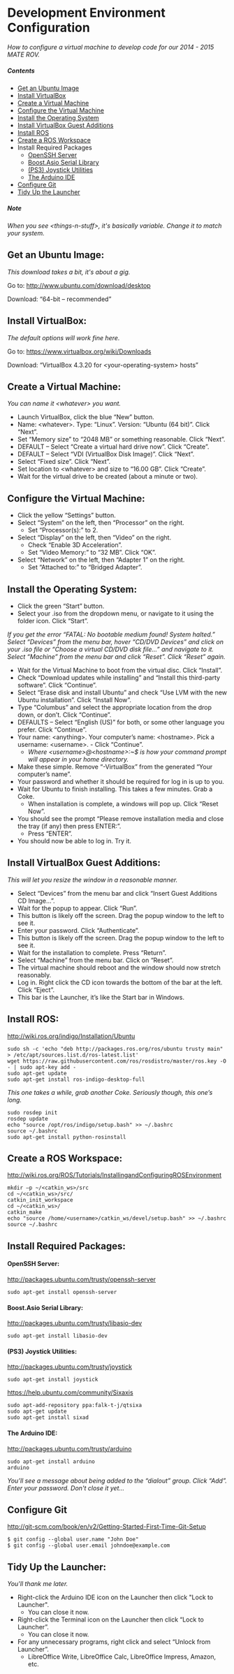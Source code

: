 # Development Environment Configuration
*How to configure a virtual machine to develop code for our 2014 - 2015 MATE ROV.*

##### Contents
* [Get an Ubuntu Image](#get-an-ubuntu-image)
* [Install VirtualBox](#install-virtualbox)
* [Create a Virtual Machine](#create-a-virtual-machine)
* [Configure the Virtual Machine](#configure-the-virtual-machine)
* [Install the Operating System](#install-the-operating-system)
* [Install VirtualBox Guest Additions](#install-virtualbox-guest-additions)
* [Install ROS](#install-ros)
* [Create a ROS Workspace](#create-a-ros-workspace)
* Install Required Packages
    * [OpenSSH Server](#openssh-server)
    * [Boost.Asio Serial Library](#boost.asio-serial-library)
    * [(PS3) Joystick Utilities](#ps3-joystick-utilities)
    * [The Arduino IDE](#the-arduino-ide)
* [Configure Git](#configure-git)
* [Tidy Up the Launcher](#tidy-up-the-launcher)

##### Note
*When you see \<things-n-stuff\>, it's basically variable. Change it to match your system.*


## Get an Ubuntu Image:

*This download takes a bit, it's about a gig.*

Go to: http://www.ubuntu.com/download/desktop

Download: “64-bit – recommended”

## Install VirtualBox:

*The default options will work fine here.*

Go to: https://www.virtualbox.org/wiki/Downloads

Download: “VirtualBox 4.3.20 for \<your-operating-system> hosts”

## Create a Virtual Machine:

*You can name it \<whatever> you want.*

- Launch VirtualBox, click the blue “New” button.
- Name: \<whatever>. Type: “Linux”. Version: “Ubuntu (64 bit)”. Click “Next”.
- Set “Memory size” to “2048 MB” or something reasonable. Click “Next”.
- DEFAULT – Select “Create a virtual hard drive now”. Click “Create”.
- DEFAULT – Select “VDI (VirtualBox Disk Image)”. Click “Next”.
- Select “Fixed size”. Click “Next”.
- Set location to \<whatever> and size to “16.00 GB”. Click “Create”.
- Wait for the virtual drive to be created (about a minute or two).

## Configure the Virtual Machine:

- Click the yellow “Settings” button.
- Select “System” on the left, then “Processor” on the right.
  - Set “Processor(s):” to 2.
- Select “Display” on the left, then “Video” on the right.
  - Check “Enable 3D Acceleration”.
  - Set “Video Memory:” to “32 MB”. Click “OK”.
- Select “Network” on the left, then “Adapter 1” on the right.
  - Set “Attached to:” to “Bridged Adapter”.

## Install the Operating System:

- Click the green “Start” button.
- Select your .iso from the dropdown menu, or navigate to it using the folder icon. Click “Start”.

*If you get the error “FATAL: No bootable medium found! System halted.” Select “Devices” from the menu bar, hover “CD/DVD  Devices” and click on your .iso file or “Choose a virtual CD/DVD disk file…” and navigate to it. Select “Machine” from the menu bar and click “Reset”. Click “Reset” again.*

- Wait for the Virtual Machine to boot from the virtual disc. Click “Install”.
- Check “Download updates while installing” and “Install this third-party software”. Click “Continue”.
- Select “Erase disk and install Ubuntu” and check “Use LVM with the new Ubuntu installation”. Click “Install Now”.
- Type “Columbus” and select the appropriate location from the drop down, or don’t. Click “Continue”.
- DEFAULTS – Select “English (US)” for both, or some other language you prefer. Click “Continue”.
- Your name: \<anything>. Your computer’s name: \<hostname>. Pick a username: \<username>. -	Click “Continue”.
  - *Where \<username>@\<hostname>:~$ is how your command prompt will appear in your home directory.*
-	Make these simple. Remove “-VirtualBox” from the generated “Your computer’s name”.
-	Your password and whether it should be required for log in is up to you.
- Wait for Ubuntu to finish installing. This takes a few minutes. Grab a Coke.
  - When installation is complete, a windows will pop up. Click “Reset Now”.
- You should see the prompt “Please remove installation media and close the tray (if any) then press ENTER:”.
  - Press “ENTER”.
- You should now be able to log in. Try it.

## Install VirtualBox Guest Additions:

*This will let you resize the window in a reasonable manner.*

- Select “Devices” from the menu bar and click “Insert Guest Additions CD Image…”.
- Wait for the popup to appear. Click “Run”.
-	This button is likely off the screen. Drag the popup window to the left to see it.
- Enter your password. Click “Authenticate”.
-	This button is likely off the screen. Drag the popup window to the left to see it.
- Wait for the installation to complete. Press “Return”.
- Select “Machine” from the menu bar. Click on “Reset”.
-	The virtual machine should reboot and the window should now stretch reasonably.
- Log in. Right click the CD icon towards the bottom of the bar at the left. Click “Eject”.
-	This bar is the Launcher, it’s like the Start bar in Windows.

## Install ROS:

http://wiki.ros.org/indigo/Installation/Ubuntu

    sudo sh -c 'echo "deb http://packages.ros.org/ros/ubuntu trusty main" > /etc/apt/sources.list.d/ros-latest.list'
    wget https://raw.githubusercontent.com/ros/rosdistro/master/ros.key -O - | sudo apt-key add -
    sudo apt-get update
    sudo apt-get install ros-indigo-desktop-full

*This one takes a while, grab another Coke. Seriously though, this one’s long.*

    sudo rosdep init
    rosdep update
    echo "source /opt/ros/indigo/setup.bash" >> ~/.bashrc
    source ~/.bashrc
    sudo apt-get install python-rosinstall

## Create a ROS Workspace:

http://wiki.ros.org/ROS/Tutorials/InstallingandConfiguringROSEnvironment

    mkdir –p ~/<catkin_ws>/src
    cd ~/<catkin_ws>/src/
    catkin_init_workspace
    cd ~/<catkin_ws>/
    catkin_make
    echo "source /home/<username>/catkin_ws/devel/setup.bash" >> ~/.bashrc
    source ~/.bashrc

## Install Required Packages:

#### OpenSSH Server:

http://packages.ubuntu.com/trusty/openssh-server

    sudo apt-get install openssh-server

#### Boost.Asio Serial Library:

http://packages.ubuntu.com/trusty/libasio-dev

    sudo apt-get install libasio-dev

#### (PS3) Joystick Utilities:

http://packages.ubuntu.com/trusty/joystick

    sudo apt-get install joystick

https://help.ubuntu.com/community/Sixaxis

    sudo apt-add-repository ppa:falk-t-j/qtsixa
    sudo apt-get update
    sudo apt-get install sixad

#### The Arduino IDE:

http://packages.ubuntu.com/trusty/arduino

    sudo apt-get install arduino
    arduino

*You’ll see a message about being added to the “dialout” group. Click “Add”. Enter your password. Don't close it yet...*

## Configure Git

http://git-scm.com/book/en/v2/Getting-Started-First-Time-Git-Setup

    $ git config --global user.name "John Doe"
    $ git config --global user.email johndoe@example.com

## Tidy Up the Launcher:

*You'll thank me later.*

- Right-click the Arduino IDE icon on the Launcher then click "Lock to Launcher".
  - You can close it now.
- Right-click the Terminal icon on the Launcher then click “Lock to Launcher”. 
  - You can close it now.
- For any unnecessary programs, right click and select “Unlock from Launcher”.
  -	LibreOffice Write, LibreOffice Calc, LibreOffice Impress, Amazon, etc.
